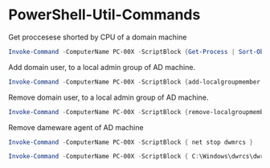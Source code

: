 # PowerShell-Util-Commands
Get proccesese shorted by CPU of a domain machine
```powershell
Invoke-Command -ComputerName PC-00X -ScriptBlock {Get-Process | Sort-Object CPU -Descending}
```
Add domain user, to a local admin group of AD machine.
```powershell
Invoke-Command -ComputerName PC-00X -ScriptBlock {add-localgroupmember -Group 'Administradores' -Member 'south\maq'}
```
Remove domain user, to a local admin group of AD machine.
```powershell
Invoke-Command -ComputerName PC-00X -ScriptBlock {remove-localgroupmember -Group 'Administradores' -Member 'south\maq'}
```
Remove dameware agent of AD machine
```powershell
Invoke-Command -ComputerName PC-00X -ScriptBlock { net stop dwmrcs }
```
```powershell
Invoke-Command -ComputerName PC-00X -ScriptBlock { C:\Windows\dwrcs\dwrcs.exe -remove }
```
